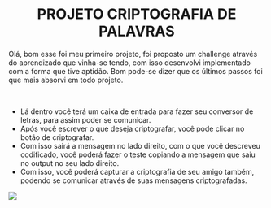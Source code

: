 <div align="center">
<h1>PROJETO CRIPTOGRAFIA DE PALAVRAS</h1>
</div>

<p>Olá, bom esse foi meu primeiro projeto, foi proposto um challenge através do aprendizado que vinha-se tendo, com isso desenvolvi implementado com a forma que tive aptidão.
Bom pode-se dizer que os últimos passos foi que mais absorvi em todo projeto.</p><br>

+ Lá dentro você terá um caixa de entrada para fazer seu conversor de letras, para assim poder se comunicar.
+ Após você escrever o que deseja criptografar, você pode clicar no botão de criptografar.
+ Com isso sairá a mensagem no lado direito, com o que você descreveu codificado, você poderá fazer o teste copiando a mensagem que saiu no output no seu lado direito.
+ Com isso, você poderá capturar a criptografia de seu amigo também, podendo se comunicar através de suas mensagens criptografadas.


<img src="https://github.com/will787/Challenge-Codificador/assets/130716554/75bfd56f-0e33-45af-91f8-92aad5eb41c2">
